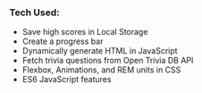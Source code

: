 



### Tech Used:
* Save high scores in Local Storage 
* Create a progress bar
* Dynamically generate HTML in JavaScript
* Fetch trivia questions from Open Trivia DB API
* Flexbox, Animations, and REM units in CSS
* ES6 JavaScript features


